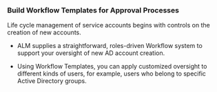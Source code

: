 ﻿[title]: # (Build Workflow Templates for Approval Processes)
[tags]: # (Account Lifecycle Manager,ALM,)
[priority]: # (5335)

### Build Workflow Templates for Approval Processes

Life cycle management of service accounts begins with controls on the creation of new accounts.

* ALM supplies a straightforward, roles-driven Workflow system to support your oversight of new AD account creation.

* Using Workflow Templates, you can apply customized oversight to different kinds of users, for example, users who belong to specific Active Directory groups.

